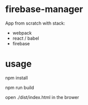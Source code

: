 # firebase-manager
App from scratch with stack:
- webpack
- react / babel
- firebase

# usage
npm install

npm run build

open ./dist/index.html in the brower
